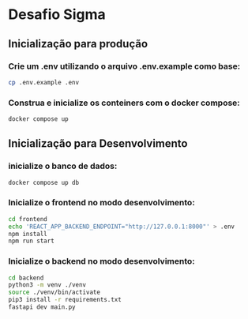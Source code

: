# Desafio Sigma

## Inicialização para produção

### Crie um .env utilizando o arquivo .env.example como base:

```bash
cp .env.example .env
```

### Construa e inicialize os conteiners com o docker compose:


```bash
docker compose up
```

## Inicialização para Desenvolvimento

### inicialize o banco de dados:

```bash
docker compose up db
```

### Inicialize o frontend no modo desenvolvimento:

```bash
cd frontend
echo 'REACT_APP_BACKEND_ENDPOINT="http://127.0.0.1:8000"' > .env
npm install
npm run start
```

### Inicialize o backend no modo desenvolvimento:

```bash
cd backend
python3 -m venv ./venv
source ./venv/bin/activate
pip3 install -r requirements.txt
fastapi dev main.py
```
